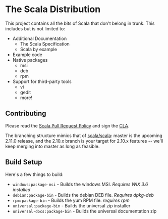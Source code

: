 # The Scala Distribution #

This project contains all the bits of Scala that don't belong in trunk.  This includes but is not limited to:

  * Additional Documentation
    * The Scala Specification
    * Scala by example
  * Example code
  * Native packages
    * msi
    * deb
    * rpm
  * Support for third-party tools
    * vi
    * gedit
    * more!


## Contributing ##
Please read the [Scala Pull Request Policy](https://github.com/scala/scala/wiki/Pull-Request-Policy) and sign the [CLA](http://typesafe.com/contribute/cla/scala).

The branching structure mimics that of [scala/scala](https://github.com/scala/scala): master is the upcoming 2.11.0 release,
and the 2.10.x branch is your target for 2.10.x features -- we'll keep merging into master as long as feasible.

## Build Setup ##



Here's a few things to build:

  * `windows:package-msi` - Builds the windows MSI.  *Requires WIX 3.6 installed*
  * `debian:package-bin`  - Builds the debian DEB file.  *Requires dpkg-deb*
  * `rpm:package-bin`     - Builds the yum RPM file.  *requires rpm*
  * `universal:package-bin` - Builds the universal zip installer
  * `universal-docs:package-bin` - Builds the universal documentation zip
